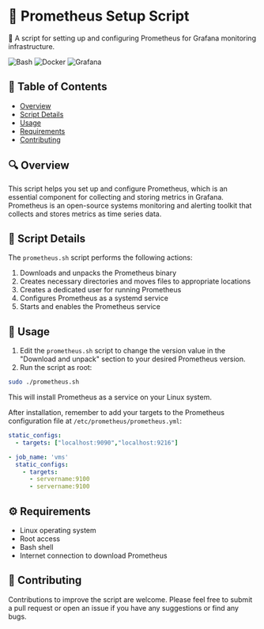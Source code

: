 # 🔄 Prometheus Setup Script

🔭 A script for setting up and configuring Prometheus for Grafana monitoring infrastructure.

<p>
  <img alt="Bash" src="https://img.shields.io/badge/-Bash-grey?style=flat-square&logo=gnubash&logoColor=white" />
  <img alt="Docker" src="https://img.shields.io/badge/-Docker-46a2f1?style=flat-square&logo=docker&logoColor=white" />
  <img alt="Grafana" src="https://img.shields.io/badge/Grafana-%23F46800?style=flat-square&logo=grafana&logoColor=white" />
</p>

## 📑 Table of Contents

- [Overview](#overview)
- [Script Details](#script-details)
- [Usage](#usage)
- [Requirements](#requirements)
- [Contributing](#contributing)

## 🔍 Overview

This script helps you set up and configure Prometheus, which is an essential component for collecting and storing metrics in Grafana. Prometheus is an open-source systems monitoring and alerting toolkit that collects and stores metrics as time series data.

## 📜 Script Details

The `prometheus.sh` script performs the following actions:

1. Downloads and unpacks the Prometheus binary
2. Creates necessary directories and moves files to appropriate locations
3. Creates a dedicated user for running Prometheus
4. Configures Prometheus as a systemd service
5. Starts and enables the Prometheus service

## 🚀 Usage

1. Edit the `prometheus.sh` script to change the version value in the "Download and unpack" section to your desired Prometheus version.
2. Run the script as root:

```bash
sudo ./prometheus.sh
```

This will install Prometheus as a service on your Linux system.

After installation, remember to add your targets to the Prometheus configuration file at `/etc/prometheus/prometheus.yml`:

```yaml
static_configs:
  - targets: ["localhost:9090","localhost:9216"]

- job_name: 'vms'
  static_configs:
    - targets:
      - servername:9100
      - servername:9100
```

## ⚙️ Requirements

- Linux operating system
- Root access
- Bash shell
- Internet connection to download Prometheus

## 👥 Contributing

Contributions to improve the script are welcome. Please feel free to submit a pull request or open an issue if you have any suggestions or find any bugs.
